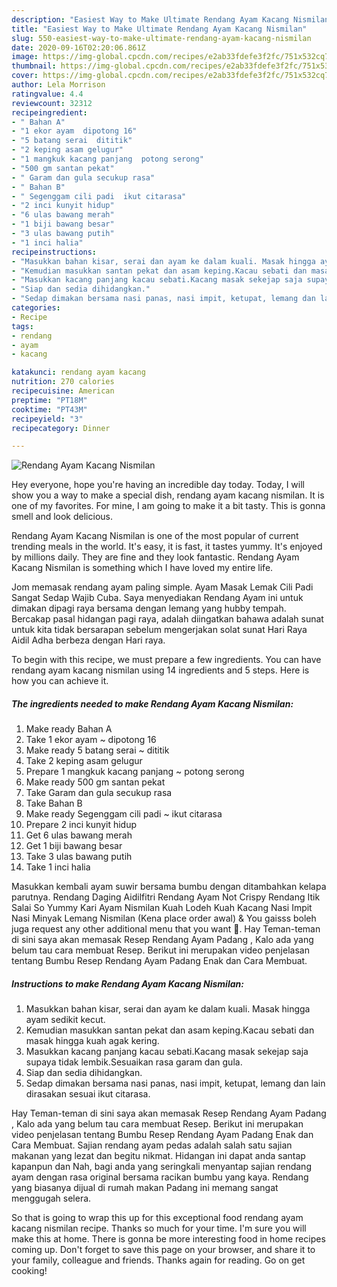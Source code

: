 ```yaml
---
description: "Easiest Way to Make Ultimate Rendang Ayam Kacang Nismilan"
title: "Easiest Way to Make Ultimate Rendang Ayam Kacang Nismilan"
slug: 550-easiest-way-to-make-ultimate-rendang-ayam-kacang-nismilan
date: 2020-09-16T02:20:06.861Z
image: https://img-global.cpcdn.com/recipes/e2ab33fdefe3f2fc/751x532cq70/rendang-ayam-kacang-nismilan-resipi-foto-utama.jpg
thumbnail: https://img-global.cpcdn.com/recipes/e2ab33fdefe3f2fc/751x532cq70/rendang-ayam-kacang-nismilan-resipi-foto-utama.jpg
cover: https://img-global.cpcdn.com/recipes/e2ab33fdefe3f2fc/751x532cq70/rendang-ayam-kacang-nismilan-resipi-foto-utama.jpg
author: Lela Morrison
ratingvalue: 4.4
reviewcount: 32312
recipeingredient:
- " Bahan A"
- "1 ekor ayam  dipotong 16"
- "5 batang serai  dititik"
- "2 keping asam gelugur"
- "1 mangkuk kacang panjang  potong serong"
- "500 gm santan pekat"
- " Garam dan gula secukup rasa"
- " Bahan B"
- " Segenggam cili padi  ikut citarasa"
- "2 inci kunyit hidup"
- "6 ulas bawang merah"
- "1 biji bawang besar"
- "3 ulas bawang putih"
- "1 inci halia"
recipeinstructions:
- "Masukkan bahan kisar, serai dan ayam ke dalam kuali. Masak hingga ayam sedikit kecut."
- "Kemudian masukkan santan pekat dan asam keping.Kacau sebati dan masak hingga kuah agak kering."
- "Masukkan kacang panjang kacau sebati.Kacang masak sekejap saja supaya tidak lembik.Sesuaikan rasa garam dan gula."
- "Siap dan sedia dihidangkan."
- "Sedap dimakan bersama nasi panas, nasi impit, ketupat, lemang dan lain dirasakan sesuai ikut citarasa."
categories:
- Recipe
tags:
- rendang
- ayam
- kacang

katakunci: rendang ayam kacang 
nutrition: 270 calories
recipecuisine: American
preptime: "PT18M"
cooktime: "PT43M"
recipeyield: "3"
recipecategory: Dinner

---
```



![Rendang Ayam Kacang Nismilan](https://img-global.cpcdn.com/recipes/e2ab33fdefe3f2fc/751x532cq70/rendang-ayam-kacang-nismilan-resipi-foto-utama.jpg)

Hey everyone, hope you're having an incredible day today. Today, I will show you a way to make a special dish, rendang ayam kacang nismilan. It is one of my favorites. For mine, I am going to make it a bit tasty. This is gonna smell and look delicious.

Rendang Ayam Kacang Nismilan is one of the most popular of current trending meals in the world. It's easy, it is fast, it tastes yummy. It's enjoyed by millions daily. They are fine and they look fantastic. Rendang Ayam Kacang Nismilan is something which I have loved my entire life.

Jom memasak rendang ayam paling simple. Ayam Masak Lemak Cili Padi Sangat Sedap Wajib Cuba. Saya menyediakan Rendang Ayam ini untuk dimakan dipagi raya bersama dengan lemang yang hubby tempah. Bercakap pasal hidangan pagi raya, adalah diingatkan bahawa adalah sunat untuk kita tidak bersarapan sebelum mengerjakan solat sunat Hari Raya Aidil Adha berbeza dengan Hari raya.


To begin with this recipe, we must prepare a few ingredients. You can have rendang ayam kacang nismilan using 14 ingredients and 5 steps. Here is how you can achieve it.

<!--inarticleads1-->

##### The ingredients needed to make Rendang Ayam Kacang Nismilan:

1. Make ready  Bahan A
1. Take 1 ekor ayam ~ dipotong 16
1. Make ready 5 batang serai ~ dititik
1. Take 2 keping asam gelugur
1. Prepare 1 mangkuk kacang panjang ~ potong serong
1. Make ready 500 gm santan pekat
1. Take  Garam dan gula secukup rasa
1. Take  Bahan B
1. Make ready  Segenggam cili padi ~ ikut citarasa
1. Prepare 2 inci kunyit hidup
1. Get 6 ulas bawang merah
1. Get 1 biji bawang besar
1. Take 3 ulas bawang putih
1. Take 1 inci halia


Masukkan kembali ayam suwir bersama bumbu dengan ditambahkan kelapa parutnya. Rendang Daging Aidilfitri Rendang Ayam Not Crispy Rendang Itik Salai So Yummy Kari Ayam Nismilan Kuah Lodeh Kuah Kacang Nasi Impit Nasi Minyak Lemang Nismilan (Kena place order awal) &amp; You gaisss boleh juga request any other additional menu that you want 🤤. Hay Teman-teman di sini saya akan memasak Resep Rendang Ayam Padang , Kalo ada yang belum tau cara membuat Resep. Berikut ini merupakan video penjelasan tentang Bumbu Resep Rendang Ayam Padang Enak dan Cara Membuat. 

<!--inarticleads2-->

##### Instructions to make Rendang Ayam Kacang Nismilan:

1. Masukkan bahan kisar, serai dan ayam ke dalam kuali. Masak hingga ayam sedikit kecut.
1. Kemudian masukkan santan pekat dan asam keping.Kacau sebati dan masak hingga kuah agak kering.
1. Masukkan kacang panjang kacau sebati.Kacang masak sekejap saja supaya tidak lembik.Sesuaikan rasa garam dan gula.
1. Siap dan sedia dihidangkan.
1. Sedap dimakan bersama nasi panas, nasi impit, ketupat, lemang dan lain dirasakan sesuai ikut citarasa.


Hay Teman-teman di sini saya akan memasak Resep Rendang Ayam Padang , Kalo ada yang belum tau cara membuat Resep. Berikut ini merupakan video penjelasan tentang Bumbu Resep Rendang Ayam Padang Enak dan Cara Membuat. Sajian rendang ayam pedas adalah salah satu sajian makanan yang lezat dan begitu nikmat. Hidangan ini dapat anda santap kapanpun dan Nah, bagi anda yang seringkali menyantap sajian rendang ayam dengan rasa original bersama racikan bumbu yang kaya. Rendang yang biasanya dijual di rumah makan Padang ini memang sangat menggugah selera. 

So that is going to wrap this up for this exceptional food rendang ayam kacang nismilan recipe. Thanks so much for your time. I'm sure you will make this at home. There is gonna be more interesting food in home recipes coming up. Don't forget to save this page on your browser, and share it to your family, colleague and friends. Thanks again for reading. Go on get cooking!
